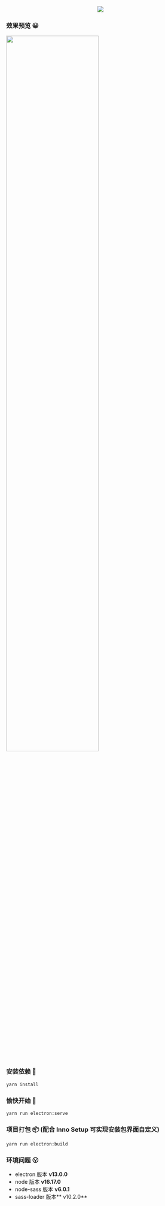 <div align="center">
  <img src="https://files.catbox.moe/yb4s71.png" />
</div>

### 效果预览 😀
<div align="left">
  <img src="https://files.catbox.moe/undkil.png" width="70%"/>
</div>

### 安装依赖 🔑

```
yarn install
```

### 愉快开始 🎉

```
yarn run electron:serve
```

### 项目打包 📦 (配合 Inno Setup 可实现安装包界面自定义)

```
yarn run electron:build
```

### 环境问题 😮

- electron 版本 **v13.0.0**
- node 版本 **v16.17.0**  
- node-sass 版本 **v6.0.1**
- sass-loader 版本** v10.2.0**
